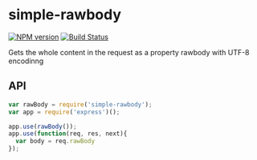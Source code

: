# simple-rawbody

[![NPM version](https://badge.fury.io/js/simple-rawbody.svg)](http://badge.fury.io/js/simple-rawbody)
[![Build Status](https://travis-ci.org/cosmosgenius/simple-rawbody.svg?branch=master)](https://travis-ci.org/cosmosgenius/simple-rawbody)

Gets the whole content in the request as a property rawbody with UTF-8 encodinng

## API

```js
var rawBody = require('simple-rawbody');
var app = require('express')();

app.use(rawBody());
app.use(function(req, res, next){
  var body = req.rawBody
});
```